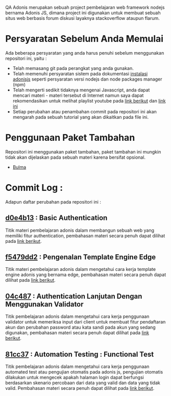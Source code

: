 QA Adonis merupakan sebuah project pembelajaran web framework nodejs bernama Adonis JS, dimana project ini digunakan untuk membuat sebuah situs web berbasis forum diskusi layaknya stackoverflow ataupun flarum.

# Persyaratan Sebelum Anda Memulai

Ada beberapa persyaratan yang anda harus penuhi sebelum menggunakan repositori ini, yaitu :

- Telah memasang git pada perangkat yang anda gunakan.
- Telah memenuhi persyaratan sistem pada dokumentasi [instalasi adonisjs](https://adonisjs.com/docs/4.1/installation) seperti persyaratan versi nodejs dan node packages manager (npm)
- Telah mengerti sedikit tidaknya mengenai Javascript, anda dapat mencari materi - materi tersebut di Internet namun saya dapat rekomendasikan untuk melihat playlist youtube pada [link berikut](https://www.youtube.com/watch?v=RUTV_5m4VeI&list=PLFIM0718LjIWXagluzROrA-iBY9eeUt4w) dan [link ini](https://www.youtube.com/watch?v=RwT41El778A&list=PLFIM0718LjIUGpY8wmE41W7rTJo_3Y46-)
- Setiap perubahan atau penambahan commit pada repositori ini akan mengarah pada sebuah tutorial yang akan dikaitkan pada file ini.

# Penggunaan Paket Tambahan

Repositori ini menggunakan paket tambahan, paket tambahan ini mungkin tidak akan dijelaskan pada sebuah materi karena bersifat opsional.

- [Bulma](https://bulma.io/)

# Commit Log :

Adapun daftar perubahan pada repositori ini :

## [d0e4b13](https://github.com/ambrizals/qa_adonis/commit/9bee47b139f6063486a34d03496824da83d6bb53) : Basic Authentication

Titik materi pembelajaran adonis dalam membangun sebuah web yang memiliki fitur authentication, pembahasan materi secara penuh dapat dilihat pada [link berikut](https://ambrizal.net/blog/read/adonisjs-pengenalan-modul-basic-authentication).

## [f5479dd2](https://github.com/ambrizals/qa_adonis/commit/f5479dd263ed498e58816072da5e54b18612eace) : Pengenalan Template Engine Edge

Titik materi pembelajaran adonis dalam mengetahui cara kerja template engine adonis yang bernama edge, pembahasan materi secara penuh dapat dilihat pada [link berikut](https://ambrizal.net/blog/read/adonisjs-pengenalan-template-engine-edge).

## [04c487](https://github.com/ambrizals/qa_adonis/commit/04c4872219475ab804e5dae07441d469de4685d7) : Authentication Lanjutan Dengan Menggunakan Validator

Titik pembelajaran adonis dalam mengetahui cara kerja penggunaan validator untuk memeriksa input dari client untuk membuat fitur pendaftaran akun dan perubahan password atau kata sandi pada akun yang sedang digunakan, pembahasan materi secara penuh dapat dilihat pada [link berikut](https://ambrizal.net/blog/read/adonis-js-melakukan-validasi-masukkan-dengan-validator).


## [81cc37](https://github.com/ambrizals/qa_adonis/commit/81cc37df51c321449b72976ae7c90db89c0a9145) : Automation Testing : Functional Test

Titik pembelajaran adonis dalam mengetahui cara kerja penggunaan automated test atau pengujian otomatis pada adonis js, pengujian otomatis dilakukan untuk mengecek apakah halaman login dapat berfungsi berdasarkan skenario percobaan dari data yang valid dan data yang tidak valid. Pembahasan materi secara penuh dapat dilihat pada [link berikut](https://ambrizal.net/blog/read/adonis-js-percepat-pengujian-dengan-automated-test).
